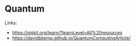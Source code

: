 # Quantum

Links:

- https://qiskit.org/learn/?learnLevel=All%20resources
- https://davidbkemp.github.io/QuantumComputingArticle/
